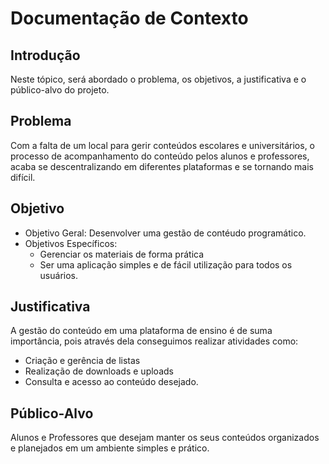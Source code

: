 # Documentação de Contexto
## Introdução
<!--
Texto descritivo com a visão geral do projeto abordado. Inclui o contexto, o problema, os objetivos, a justificativa e o público-alvo do projeto.
-->
Neste tópico, será abordado o problema, os objetivos, a justificativa e o público-alvo do projeto.


## Problema
Com a falta de um local para gerir conteúdos escolares e universitários, o processo de acompanhamento do conteúdo pelos alunos e professores, acaba se descentralizando em diferentes plataformas e se tornando mais difícil. 

## Objetivo
* Objetivo Geral: Desenvolver uma gestão de contéudo programático.
* Objetivos Específicos: 
  - Gerenciar os materiais de forma prática
  - Ser uma aplicação simples e de fácil utilização para todos os usuários.

## Justificativa 
A gestão do conteúdo em uma plataforma de ensino é de suma importância, pois através dela conseguimos realizar atividades como:
 * Criação e gerência de listas
 * Realização de downloads e uploads
 * Consulta e acesso ao conteúdo desejado.

## Público-Alvo
Alunos e Professores que desejam manter os seus conteúdos organizados e planejados em um ambiente simples e prático.
